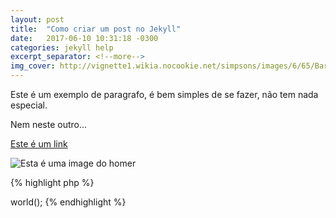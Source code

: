 ```yaml
---
layout: post
title:  "Como criar um post no Jekyll"
date:   2017-06-10 10:31:18 -0300
categories: jekyll help
excerpt_separator: <!--more-->
img_cover: http://vignette1.wikia.nocookie.net/simpsons/images/6/65/Bart_Simpson.png/revision/latest?cb=20100821125511&path-prefix=pt
---
```


Este é um exemplo de paragrafo, é bem simples de se fazer, não tem nada especial.

Nem neste outro...

<!--more-->

[Este é um link](https://schoolofnet.com)

![Esta é uma image do homer](http://fathomless-castle-56481.herokuapp.com/img/homer.gif)

{% highlight php %}
<?php
echo (new Hello)->world();
{% endhighlight %}